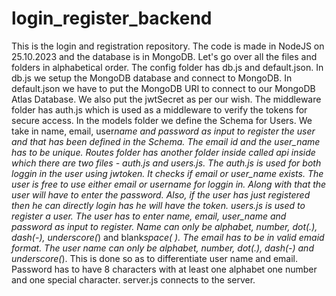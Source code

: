 # login_register_backend

This is the login and registration repository. The code is made in NodeJS on 25.10.2023 and the database is in MongoDB.
Let's go over all the files and folders in alphabetical order.
The config folder has db.js and default.json.
In db.js we setup the MongoDB database and connect to MongoDB.
In default.json we have to put the MongoDB URI to connect to our MongoDB Atlas Database.
We also put the jwtSecret as per our wish.
The middleware folder has auth.js which is used as a middleware to verify the tokens for secure access.
In the models folder we define the Schema for Users.
We take in name, email, user*name and password as input to register the user and that has been defined in the Schema.
The email id and the user_name has to be unique.
Routes folder has another folder inside called api inside which there are two files - auth.js and users.js.
The auth.js is used for both loggin in the user using jwtoken. It checks if email or user_name exists. The user is free to use either email or username for loggin in. Along with that the user will have to enter the password.
Also, if the user has just registered then he can directly login has he will have the token.
users.js is used to register a user.
The user has to enter name, email, user_name and password as input to register.
Name can only be alphabet, number, dot(.), dash(-), underscore(*) and blank*space( ).
The email has to be in valid emaid format.
The user name can only be alphabet, number, dot(.), dash(-) and underscore(*).
This is done so as to differentiate user name and email.
Password has to have 8 characters with at least one alphabet one number and one special character.
server.js connects to the server.
